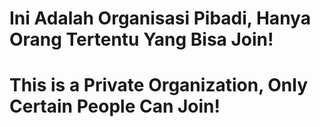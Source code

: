 # Ini Adalah Organisasi Pibadi, Hanya Orang Tertentu Yang Bisa Join!
# This is a Private Organization, Only Certain People Can Join!
